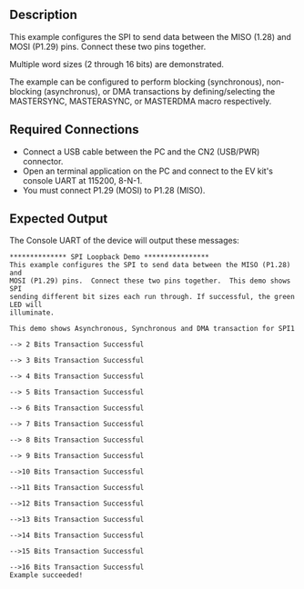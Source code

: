 ## Description

This example configures the SPI to send data between the MISO (1.28) and MOSI (P1.29) pins.  Connect these two pins together.

Multiple word sizes (2 through 16 bits) are demonstrated.

The example can be configured to perform blocking (synchronous), non-blocking (asynchronus), or DMA transactions by defining/selecting the MASTERSYNC, MASTERASYNC, or MASTERDMA macro respectively.

## Required Connections

-   Connect a USB cable between the PC and the CN2 (USB/PWR) connector.
-   Open an terminal application on the PC and connect to the EV kit's console UART at 115200, 8-N-1.
-   You must connect P1.29 (MOSI) to P1.28 (MISO).

## Expected Output

The Console UART of the device will output these messages:

```
************** SPI Loopback Demo ****************
This example configures the SPI to send data between the MISO (P1.28) and
MOSI (P1.29) pins.  Connect these two pins together.  This demo shows SPI
sending different bit sizes each run through. If successful, the green LED will
illuminate.

This demo shows Asynchronous, Synchronous and DMA transaction for SPI1

--> 2 Bits Transaction Successful

--> 3 Bits Transaction Successful

--> 4 Bits Transaction Successful

--> 5 Bits Transaction Successful

--> 6 Bits Transaction Successful

--> 7 Bits Transaction Successful

--> 8 Bits Transaction Successful

--> 9 Bits Transaction Successful

-->10 Bits Transaction Successful

-->11 Bits Transaction Successful

-->12 Bits Transaction Successful

-->13 Bits Transaction Successful

-->14 Bits Transaction Successful

-->15 Bits Transaction Successful

-->16 Bits Transaction Successful
Example succeeded!
```
